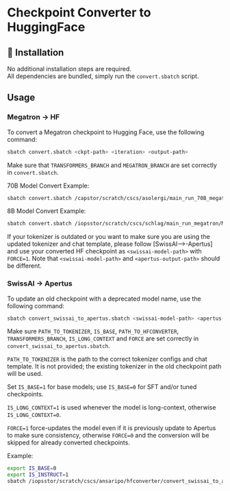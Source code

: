 # Checkpoint Converter to HuggingFace

## 🚀 Installation

No additional installation steps are required.  
All dependencies are bundled, simply run the `convert.sbatch` script.

## Usage

### Megatron -> HF

To convert a Megatron checkpoint to Hugging Face, use the following command:

```bash
sbatch convert.sbatch <ckpt-path> <iteration> <output-path>
```

Make sure that `TRANSFORMERS_BRANCH` and `MEGATRON_BRANCH` are set correctly in `convert.sbatch`.

70B Model Convert Example:

```bash
sbatch convert.sbatch /capstor/scratch/cscs/asolergi/main_run_70B_megatron/Megatron-LM/logs/Meg-Runs/main-runs-v1/apertus3-70b-512-nodes-1e-5lr/checkpoints-512-noOverlap/ 830000 /capstor/store/cscs/swissai/infra01/hf-checkpoints/Apertus70B-it830000
```

8B Model Convert Example:

```bash
sbatch convert.sbatch /iopsstor/scratch/cscs/schlag/main_run_megatron/Megatron-LM/logs/Meg-Runs/main-runs-v1/apertus3-8b-128-nodes/checkpoints/ 1678000 /capstor/store/cscs/swissai/infra01/hf-checkpoints/Apertus8B-it1678000
```

If your tokenizer is outdated or you want to make sure you are using the updated tokenizer and chat template, please follow [SwissAI-->-Apertus] and use your converted HF checkpoint as `<swissai-model-path>` with `FORCE=1`. Note that `<swissai-model-path>` and `<apertus-output-path>` should be different.

### SwissAI -> Apertus

To update an old checkpoint with a deprecated model name, use the following command:

```bash
sbatch convert_swissai_to_apertus.sbatch <swissai-model-path> <apertus-output-path>
```

Make sure `PATH_TO_TOKENIZER`, `IS_BASE`, `PATH_TO_HFCONVERTER`, `TRANSFORMERS_BRANCH`, `IS_LONG_CONTEXT` and `FORCE` are set correctly in `convert_swissai_to_apertus.sbatch`.

`PATH_TO_TOKENIZER` is the path to the correct tokenizer configs and chat template. It is not provided; the existing tokenizer in the old checkpoint path will be used.

Set `IS_BASE=1` for base models; use `IS_BASE=0` for SFT and/or tuned checkpoints.

`IS_LONG_CONTEXT=1` is used whenever the model is long-context, otherwise `IS_LONG_CONTEXT=0`.

`FORCE=1` force-updates the model even if it is previously update to Apertus to make sure consistency, otherwise `FORCE=0` and the conversion will be skipped for already converted checkpoints.

Example: 

```bash
export IS_BASE=0
export IS_INSTRUCT=1
sbatch /iopsstor/scratch/cscs/ansaripo/hfconverter/convert_swissai_to_apertus.sbatch /capstor/store/cscs/swissai/infra01/pretrain-checkpoints/apertus/Apertus8B-tokens15T-longcontext64k/ /iopsstor/scratch/cscs/ansaripo/hf_checkpoints/test-swissai-apertus
```
